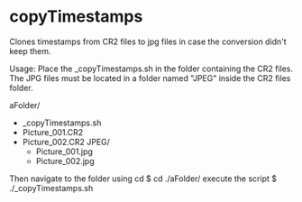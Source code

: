 # copyTimestamps
Clones timestamps from CR2 files to jpg files in case the conversion didn't keep them.

Usage:
Place the _copyTimestamps.sh in the folder containing the CR2 files.
The JPG files must be located in a folder named "JPEG" inside the CR2 files folder.

aFolder/
  - _copyTimestamps.sh
  - Picture_001.CR2
  - Picture_002.CR2
  JPEG/
    - Picture_001.jpg
    - Picture_002.jpg

Then navigate to the folder using cd
$ cd ./aFolder/
execute the script
$ ./_copyTimestamps.sh
